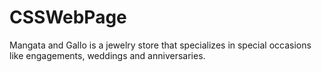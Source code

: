 # CSSWebPage
Mangata and Gallo is a jewelry store that specializes in special occasions like engagements, weddings and anniversaries.
